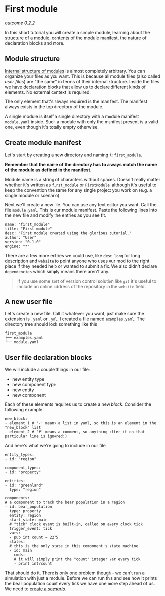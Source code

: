# First module

*outcome 0.2.2*

In this short tutorial you will create a simple module, learning about the structure of a module, contents of the module manifest, the nature of declaration blocks and more.

## Module structure

[Internal structure of modules](../content-structure/module.md#file-structure) is almost completely arbitrary. You can organize your files as you want. This is because all module files (also called *user files*) are "the same" in terms of their internal structure. Inside the files we have declaration blocks that allow us to declare different kinds of elements. No external context is required.

The only element that's always required is the manifest. The manifest always exists in the top directory of the module.

A single module is itself a single directory with a module manifest `module.yaml` inside. Such a module with only the manifest present is a valid one, even though it's totally empty otherwise.

## Create module manifest

Let's start by creating a new directory and naming it: `first_module`.

**Remember that the name of the directory has to always match the name of the module as defined in the manifest.**

Module name is a string of characters without spaces. Doesn't really matter whether it's written as `first_module` or `FirstModule`; although it's useful to keep the convention the same for any single project you work on (e.g. a single module or scenario).

Next we'll create a new file. You can use any text editor you want. Call the file `module.yaml`. This is our module manifest. Paste the following lines into the new file and modify the entries as you see fit.
```
name: "first_module"
title: "First module"
desc: "First module created using the glorious tutorial."
author: "User"
version: "0.1.0"
engine: "*"
```
There are a few more entries we could use, like `desc_long` for long description and `website` to point anyone who uses our mod to the right place if they needed help or wanted to submit a fix. We also didn't declare `dependencies` which simply means there aren't any.

>If you use some sort of version control solution like `git` it's useful to include an online address of the repository in the `website` field.

## A new user file

Let's create a new file. Call it whatever you want, just make sure the extension is `.yaml` or `.yml`. I created a file named `examples.yaml`. The directory tree should look something like this
```
first_module
├── examples.yaml
└── module.yaml
```

## User file declaration blocks

We will include a couple things in our file:
- new entity type
- new component type
- new entity
- new component  

Each of these elements requires us to create a new *block*. Consider the following example.
```
new_block:
- element_1 # '-' means a list in yaml, so this is an element in the "new_block" list
- element_2 # '#' means a comment, so anything after it on that particular line is ignored:)
```

And here's what we're going to include in our file
```
entity_types:
- id: "region"

component_types:
- id: "property"

entities:
- id: "greenland"
  type: "region"

components:
# a component to track the bear population in a region
- id: bear_population
  type: property
  entity: region
  start_state: main
  # "tick" clock event is built-in, called on every clock tick
  trigger_event: tick
  vars:
  - pub int count = 2275
  states:
  # this is the only state in this component's state machine
  - id: main
    cmds:
    # it will simply print the "count" integer var every tick
    - print int/count
```

That should do it. There is only one problem though - we can't run a simulation with just a module.
Before we can run this and see how it prints the bear population count every tick we have one more step ahead of us.
We need to [create a *scenario*](./first-scenario.md).
